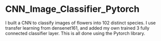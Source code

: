 # CNN_Image_Classifier_Pytorch
I built a CNN to classify images of flowers into 102 distinct species. I use transfer learning from densenet161, and added my own trained 3 fully connected classifier layer. This is all done using the Pytorch library.

